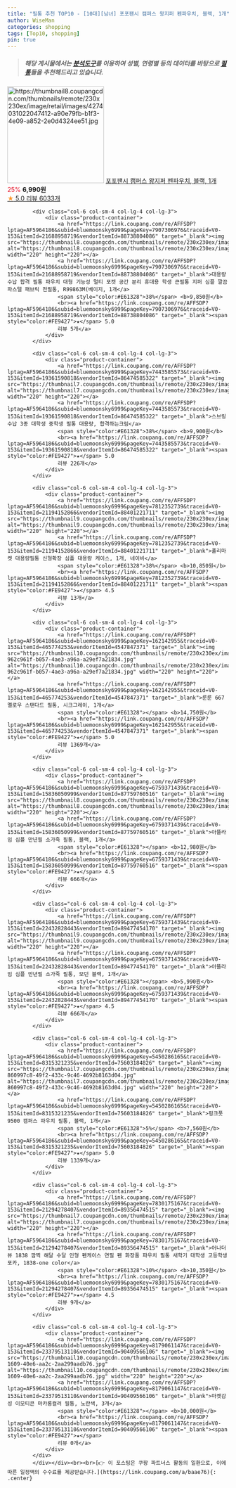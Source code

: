 ```yaml
---
title: "필통 추천 TOP10 - [10대][남녀] 포포팬시 캠퍼스 왕지퍼 펜파우치, 블랙, 1개"
author: WiseMan
categories: shopping
tags: [Top10, shopping]
pin: true
---
```


> ##### 해당 게시물에서는 [**분석도구**](https://itemscout.io/)를 이용하여 **성별**, **연령별** 등의 데이터를 바탕으로 [**필통**](https://link.coupang.com/a/baae76)들을 추천해드리고 있습니다.
<div class="container"><div class="row">
            <div class="col-6 col-sm-4 col-lg-4 col-lg-3">
                <div class="product-container">
                    <a href="https://link.coupang.com/re/AFFSDP?lptag=AF5964186&subid=bluemoonsky6999&pageKey=95881081&traceid=V0-153&itemId=295642870&vendorItemId=3727184410" target="_blank"><img src="https://thumbnail8.coupangcdn.com/thumbnails/remote/230x230ex/image/retail/images/4274031022047412-a90e79fb-b1f3-4e09-a852-2e0d4324ee51.jpg" alt="https://thumbnail8.coupangcdn.com/thumbnails/remote/230x230ex/image/retail/images/4274031022047412-a90e79fb-b1f3-4e09-a852-2e0d4324ee51.jpg" width="220" height="220"></a>
                    <a href="https://link.coupang.com/re/AFFSDP?lptag=AF5964186&subid=bluemoonsky6999&pageKey=95881081&traceid=V0-153&itemId=295642870&vendorItemId=3727184410" target="_blank">포포팬시 캠퍼스 왕지퍼 펜파우치, 블랙, 1개</a>
                    <span style="color:#E61328">25%</span> <b>6,990원</b>
                    <br><a href="https://link.coupang.com/re/AFFSDP?lptag=AF5964186&subid=bluemoonsky6999&pageKey=95881081&traceid=V0-153&itemId=295642870&vendorItemId=3727184410" target="_blank"><span style="color:#FE9427">★</span> 5.0
                    리뷰 6033개</a>
                </div>
            </div>
            
            <div class="col-6 col-sm-4 col-lg-4 col-lg-3">
                <div class="product-container">
                    <a href="https://link.coupang.com/re/AFFSDP?lptag=AF5964186&subid=bluemoonsky6999&pageKey=7907306976&traceid=V0-153&itemId=21688958719&vendorItemId=88738804086" target="_blank"><img src="https://thumbnail8.coupangcdn.com/thumbnails/remote/230x230ex/image/vendor_inventory/88ea/ccc6dbb9cad9379b769dca361f11eb2f940edb2afaf03e469861023939b2.jpg" alt="https://thumbnail8.coupangcdn.com/thumbnails/remote/230x230ex/image/vendor_inventory/88ea/ccc6dbb9cad9379b769dca361f11eb2f940edb2afaf03e469861023939b2.jpg" width="220" height="220"></a>
                    <a href="https://link.coupang.com/re/AFFSDP?lptag=AF5964186&subid=bluemoonsky6999&pageKey=7907306976&traceid=V0-153&itemId=21688958719&vendorItemId=88738804086" target="_blank">대용량 수납 합격 필통 파우치 대형 기능성 멀티 포켓 공간 분리 휴대용 학생 큰필통 지퍼 심플 깔끔 파스텔 패브릭 천필통, R99863M(베이지, 1개</a>
                    <span style="color:#E61328">38%</span> <b>9,850원</b>
                    <br><a href="https://link.coupang.com/re/AFFSDP?lptag=AF5964186&subid=bluemoonsky6999&pageKey=7907306976&traceid=V0-153&itemId=21688958719&vendorItemId=88738804086" target="_blank"><span style="color:#FE9427">★</span> 5.0
                    리뷰 5개</a>
                </div>
            </div>
            
            <div class="col-6 col-sm-4 col-lg-4 col-lg-3">
                <div class="product-container">
                    <a href="https://link.coupang.com/re/AFFSDP?lptag=AF5964186&subid=bluemoonsky6999&pageKey=7443585573&traceid=V0-153&itemId=19361590818&vendorItemId=86474585322" target="_blank"><img src="https://thumbnail7.coupangcdn.com/thumbnails/remote/230x230ex/image/vendor_inventory/96f8/c7e62acb29cab4791dc52788dfc521f0196366d615038107a4eb0ebbd64c.jpg" alt="https://thumbnail7.coupangcdn.com/thumbnails/remote/230x230ex/image/vendor_inventory/96f8/c7e62acb29cab4791dc52788dfc521f0196366d615038107a4eb0ebbd64c.jpg" width="220" height="220"></a>
                    <a href="https://link.coupang.com/re/AFFSDP?lptag=AF5964186&subid=bluemoonsky6999&pageKey=7443585573&traceid=V0-153&itemId=19361590818&vendorItemId=86474585322" target="_blank">스브링 수납 3종 대학생 중학생 필통 대용량, 합격하는크림</a>
                    <span style="color:#E61328">38%</span> <b>9,900원</b>
                    <br><a href="https://link.coupang.com/re/AFFSDP?lptag=AF5964186&subid=bluemoonsky6999&pageKey=7443585573&traceid=V0-153&itemId=19361590818&vendorItemId=86474585322" target="_blank"><span style="color:#FE9427">★</span> 5.0
                    리뷰 226개</a>
                </div>
            </div>
            
            <div class="col-6 col-sm-4 col-lg-4 col-lg-3">
                <div class="product-container">
                    <a href="https://link.coupang.com/re/AFFSDP?lptag=AF5964186&subid=bluemoonsky6999&pageKey=7812352739&traceid=V0-153&itemId=21194152866&vendorItemId=88401221711" target="_blank"><img src="https://thumbnail9.coupangcdn.com/thumbnails/remote/230x230ex/image/vendor_inventory/f33d/dbe396db1e7c3fd422ea96e8bf5eb2fd82466d63afedaf6c47d107405847.jpg" alt="https://thumbnail9.coupangcdn.com/thumbnails/remote/230x230ex/image/vendor_inventory/f33d/dbe396db1e7c3fd422ea96e8bf5eb2fd82466d63afedaf6c47d107405847.jpg" width="220" height="220"></a>
                    <a href="https://link.coupang.com/re/AFFSDP?lptag=AF5964186&subid=bluemoonsky6999&pageKey=7812352739&traceid=V0-153&itemId=21194152866&vendorItemId=88401221711" target="_blank">폴리마켓 대용량필통 신형확장 심플 대용량 케이스, 1개, 네이비</a>
                    <span style="color:#E61328">38%</span> <b>10,850원</b>
                    <br><a href="https://link.coupang.com/re/AFFSDP?lptag=AF5964186&subid=bluemoonsky6999&pageKey=7812352739&traceid=V0-153&itemId=21194152866&vendorItemId=88401221711" target="_blank"><span style="color:#FE9427">★</span> 4.5
                    리뷰 13개</a>
                </div>
            </div>
            
            <div class="col-6 col-sm-4 col-lg-4 col-lg-3">
                <div class="product-container">
                    <a href="https://link.coupang.com/re/AFFSDP?lptag=AF5964186&subid=bluemoonsky6999&pageKey=162142955&traceid=V0-153&itemId=465774253&vendorItemId=4547847371" target="_blank"><img src="https://thumbnail10.coupangcdn.com/thumbnails/remote/230x230ex/image/retail/images/1751802006009798-962c961f-b057-4ae3-a96a-a29ef7a21834.jpg" alt="https://thumbnail10.coupangcdn.com/thumbnails/remote/230x230ex/image/retail/images/1751802006009798-962c961f-b057-4ae3-a96a-a29ef7a21834.jpg" width="220" height="220"></a>
                    <a href="https://link.coupang.com/re/AFFSDP?lptag=AF5964186&subid=bluemoonsky6999&pageKey=162142955&traceid=V0-153&itemId=465774253&vendorItemId=4547847371" target="_blank">룬룬 667 멜로우 스탠다드 필통, 시크그레이, 1개</a>
                    <span style="color:#E61328"></span> <b>14,750원</b>
                    <br><a href="https://link.coupang.com/re/AFFSDP?lptag=AF5964186&subid=bluemoonsky6999&pageKey=162142955&traceid=V0-153&itemId=465774253&vendorItemId=4547847371" target="_blank"><span style="color:#FE9427">★</span> 5.0
                    리뷰 1369개</a>
                </div>
            </div>
            
            <div class="col-6 col-sm-4 col-lg-4 col-lg-3">
                <div class="product-container">
                    <a href="https://link.coupang.com/re/AFFSDP?lptag=AF5964186&subid=bluemoonsky6999&pageKey=6759371439&traceid=V0-153&itemId=15836050999&vendorItemId=87759760516" target="_blank"><img src="https://thumbnail8.coupangcdn.com/thumbnails/remote/230x230ex/image/vendor_inventory/f35e/45148ee58cfc75a648fbda5c711e52bae5fcba32d4fa400f1063b74abe72.jpg" alt="https://thumbnail8.coupangcdn.com/thumbnails/remote/230x230ex/image/vendor_inventory/f35e/45148ee58cfc75a648fbda5c711e52bae5fcba32d4fa400f1063b74abe72.jpg" width="220" height="220"></a>
                    <a href="https://link.coupang.com/re/AFFSDP?lptag=AF5964186&subid=bluemoonsky6999&pageKey=6759371439&traceid=V0-153&itemId=15836050999&vendorItemId=87759760516" target="_blank">아뜰라임 심플 만년필 소가죽 필통, 블랙, 1개</a>
                    <span style="color:#E61328"></span> <b>12,980원</b>
                    <br><a href="https://link.coupang.com/re/AFFSDP?lptag=AF5964186&subid=bluemoonsky6999&pageKey=6759371439&traceid=V0-153&itemId=15836050999&vendorItemId=87759760516" target="_blank"><span style="color:#FE9427">★</span> 4.5
                    리뷰 666개</a>
                </div>
            </div>
            
            <div class="col-6 col-sm-4 col-lg-4 col-lg-3">
                <div class="product-container">
                    <a href="https://link.coupang.com/re/AFFSDP?lptag=AF5964186&subid=bluemoonsky6999&pageKey=6759371439&traceid=V0-153&itemId=22432828443&vendorItemId=89477454170" target="_blank"><img src="https://thumbnail9.coupangcdn.com/thumbnails/remote/230x230ex/image/vendor_inventory/9cbd/0ece3afb2dfb3f06adc70b117b008b116fddb0d322b569b0ee01df1e6726.jpg" alt="https://thumbnail9.coupangcdn.com/thumbnails/remote/230x230ex/image/vendor_inventory/9cbd/0ece3afb2dfb3f06adc70b117b008b116fddb0d322b569b0ee01df1e6726.jpg" width="220" height="220"></a>
                    <a href="https://link.coupang.com/re/AFFSDP?lptag=AF5964186&subid=bluemoonsky6999&pageKey=6759371439&traceid=V0-153&itemId=22432828443&vendorItemId=89477454170" target="_blank">아뜰라임 심플 만년필 소가죽 필통, 모던 블랙, 1개</a>
                    <span style="color:#E61328"></span> <b>5,990원</b>
                    <br><a href="https://link.coupang.com/re/AFFSDP?lptag=AF5964186&subid=bluemoonsky6999&pageKey=6759371439&traceid=V0-153&itemId=22432828443&vendorItemId=89477454170" target="_blank"><span style="color:#FE9427">★</span> 4.5
                    리뷰 666개</a>
                </div>
            </div>
            
            <div class="col-6 col-sm-4 col-lg-4 col-lg-3">
                <div class="product-container">
                    <a href="https://link.coupang.com/re/AFFSDP?lptag=AF5964186&subid=bluemoonsky6999&pageKey=5450286165&traceid=V0-153&itemId=8315321235&vendorItemId=75603184826" target="_blank"><img src="https://thumbnail7.coupangcdn.com/thumbnails/remote/230x230ex/image/retail/images/2356601740813461-860997c8-49f2-433c-9c46-4692b8163d04.jpg" alt="https://thumbnail7.coupangcdn.com/thumbnails/remote/230x230ex/image/retail/images/2356601740813461-860997c8-49f2-433c-9c46-4692b8163d04.jpg" width="220" height="220"></a>
                    <a href="https://link.coupang.com/re/AFFSDP?lptag=AF5964186&subid=bluemoonsky6999&pageKey=5450286165&traceid=V0-153&itemId=8315321235&vendorItemId=75603184826" target="_blank">핑크풋 9500 캠퍼스 파우치 필통, 블랙, 1개</a>
                    <span style="color:#E61328">5%</span> <b>7,560원</b>
                    <br><a href="https://link.coupang.com/re/AFFSDP?lptag=AF5964186&subid=bluemoonsky6999&pageKey=5450286165&traceid=V0-153&itemId=8315321235&vendorItemId=75603184826" target="_blank"><span style="color:#FE9427">★</span> 5.0
                    리뷰 1339개</a>
                </div>
            </div>
            
            <div class="col-6 col-sm-4 col-lg-4 col-lg-3">
                <div class="product-container">
                    <a href="https://link.coupang.com/re/AFFSDP?lptag=AF5964186&subid=bluemoonsky6999&pageKey=7830175167&traceid=V0-153&itemId=21294278407&vendorItemId=89356474515" target="_blank"><img src="https://thumbnail7.coupangcdn.com/thumbnails/remote/230x230ex/image/vendor_inventory/8a5c/396d27217fff3094ff866c1e09f79402a09f9e2acdb99fc0839fa4e49863.jpg" alt="https://thumbnail7.coupangcdn.com/thumbnails/remote/230x230ex/image/vendor_inventory/8a5c/396d27217fff3094ff866c1e09f79402a09f9e2acdb99fc0839fa4e49863.jpg" width="220" height="220"></a>
                    <a href="https://link.coupang.com/re/AFFSDP?lptag=AF5964186&subid=bluemoonsky6999&pageKey=7830175167&traceid=V0-153&itemId=21294278407&vendorItemId=89356474515" target="_blank">어나더뷰 1838 깜찍 해달 수달 인형 펜케이스 연필 펜 화장품 파우치 필통 새학기 대학생 고등학생 포카, 1838-one color</a>
                    <span style="color:#E61328">10%</span> <b>10,350원</b>
                    <br><a href="https://link.coupang.com/re/AFFSDP?lptag=AF5964186&subid=bluemoonsky6999&pageKey=7830175167&traceid=V0-153&itemId=21294278407&vendorItemId=89356474515" target="_blank"><span style="color:#FE9427">★</span> 4.5
                    리뷰 9개</a>
                </div>
            </div>
            
            <div class="col-6 col-sm-4 col-lg-4 col-lg-3">
                <div class="product-container">
                    <a href="https://link.coupang.com/re/AFFSDP?lptag=AF5964186&subid=bluemoonsky6999&pageKey=8179061147&traceid=V0-153&itemId=23379513110&vendorItemId=90409566106" target="_blank"><img src="https://thumbnail10.coupangcdn.com/thumbnails/remote/230x230ex/image/retail/images/2024/06/20/16/7/2b614041-1609-40e6-aa2c-2aa299aadb76.jpg" alt="https://thumbnail10.coupangcdn.com/thumbnails/remote/230x230ex/image/retail/images/2024/06/20/16/7/2b614041-1609-40e6-aa2c-2aa299aadb76.jpg" width="220" height="220"></a>
                    <a href="https://link.coupang.com/re/AFFSDP?lptag=AF5964186&subid=bluemoonsky6999&pageKey=8179061147&traceid=V0-153&itemId=23379513110&vendorItemId=90409566106" target="_blank">마켓감성 이모티콘 마카롱컬러 필통, 노란색, 3개</a>
                    <span style="color:#E61328"></span> <b>10,000원</b>
                    <br><a href="https://link.coupang.com/re/AFFSDP?lptag=AF5964186&subid=bluemoonsky6999&pageKey=8179061147&traceid=V0-153&itemId=23379513110&vendorItemId=90409566106" target="_blank"><span style="color:#FE9427">★</span> 
                    리뷰 0개</a>
                </div>
            </div>
            </div></div><br><br>[👉 이 포스팅은 쿠팡 파트너스 활동의 일환으로, 이에 따른 일정액의 수수료를 제공받습니다.](https://link.coupang.com/a/baae76){: .center}